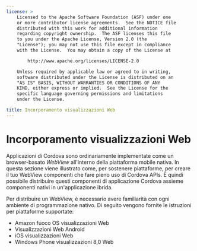 ```yaml
---
license: >
    Licensed to the Apache Software Foundation (ASF) under one
    or more contributor license agreements.  See the NOTICE file
    distributed with this work for additional information
    regarding copyright ownership.  The ASF licenses this file
    to you under the Apache License, Version 2.0 (the
    "License"); you may not use this file except in compliance
    with the License.  You may obtain a copy of the License at

        http://www.apache.org/licenses/LICENSE-2.0

    Unless required by applicable law or agreed to in writing,
    software distributed under the License is distributed on an
    "AS IS" BASIS, WITHOUT WARRANTIES OR CONDITIONS OF ANY
    KIND, either express or implied.  See the License for the
    specific language governing permissions and limitations
    under the License.

title: Incorporamento visualizzazioni Web
---
```


# Incorporamento visualizzazioni Web

Applicazioni di Cordova sono ordinariamente implementate come un browser-basato *WebView* all'interno della piattaforma mobile nativa. In questa sezione viene illustrato come, per sostenere piattaforme, per creare il tuo WebView componenti che fare pieno uso di Cordova APIs. È quindi possibile distribuire questi componenti di applicazione Cordova assieme componenti nativi in un'applicazione ibrida.

Per distribuire un WebView, è necessario avere familiarità con ogni ambiente di programmazione nativo. Di seguito vengono fornite le istruzioni per piattaforme supportate:

*   Amazon fuoco OS visualizzazioni Web
*   Visualizzazioni Web Android
*   iOS visualizzazioni Web
*   Windows Phone visualizzazioni 8,0 Web
